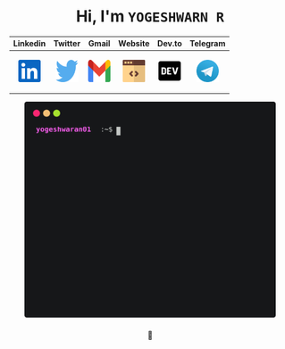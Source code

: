 <h1 align='center'>Hi, I'm <code>YOGESHWARN R</code></h1>

<div align='center'>
 
| **Linkedin**  | **Twitter**  | **Gmail**  | **Website**  | **Dev.to** | **Telegram** |
|:-:|:-:|:-:|:-:| :-: | :-: |
| <p align="center" ><a href="https://www.linkedin.com/in/yogeshwaran01/" title="Linkedin"><img src="./svgs/linkedin.svg" alt="Linkedin" width="40px" height="40px"></a> </p>  |  <p align="center" ><a href="https://twitter.com/yogeshwaran01" title="Twitter"><img src="./svgs/twitter.svg" alt="Twitter" width="40px" height="40px"></a> </p>  | <p align="center" ><a href="mailto:yogeshwaran01@hotmail.com" title="Gmail"><img src="./svgs/gmail.svg" alt="Gmail" width="40px" height="40px"></a> </p>  | <p align="center" ><a href="https://yogeshwaran01.github.io" title="Website"><img src="./svgs/website.svg" alt="Website" width="40px" height="40px"></a> </p>  | <p align="center" ><a href="https://dev.to/yogeshwaran01" title="Blogs"><img src="./svgs/dev.svg" alt="dev.to" width="40px" height="40px"></a> </p>  | <p align="center" ><a href="https://t.me/yogeshwaran1" title="Telegram"><img src="./svgs/telegram.svg" alt="Telegram" width="40px" height="40px"></a> </p>  |
   
</div>

<p align="center" >
    <a href="https://github.com/yogeshwaran01/github-stats-terminal-style">
        <img width="450px" src="https://raw.githubusercontent.com/yogeshwaran01/github-stats-terminal-style/master/github_stats.svg" alt="Github Stats" title="Terminal Style GitHub Stats">
    </a>
</p>

<h4 align="center"> 🙏 </h4>
